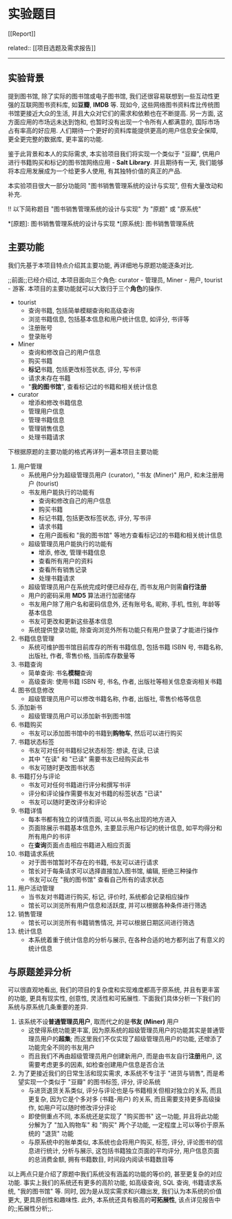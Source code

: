 # 实验题目

[[Report]]

related:: [[项目选题及需求报告]]

---

## 实验背景

提到图书馆, 除了实际的图书馆或电子图书馆, 我们还很容易联想到一些互动性更强的互联网图书资料库, 如**豆瓣**, **IMDB** 等. 现如今, 这些网络图书资料库比传统图书馆更接近大众的生活, 并且大众对它们的需求和依赖也在不断提高. 另一方面, 这方面应用的市场远未达到饱和, 也暂时没有出现一个令所有人都满意的, 国际市场占有率高的好应用. 人们期待一个更好的资料库能提供更高的用户信息安全保障, 更全更完整的数据库, 更丰富的功能.

鉴于此背景和本人的实际需求, 本实验项目我们将实现一个类似于 "豆瓣", 供用户进行书籍购买和标记的图书馆网络应用 - **Salt Library**. 并且期待有一天, 我们能够将本应用发展成为一个给更多人使用, 有其独特价值的真正的产品.

本实验项目很大一部分功能同 "图书销售管理系统的设计与实现", 但有大量改动和补充.

!! 以下简称题目 "图书销售管理系统的设计与实现" 为 "原题" 或 "原系统"

*[原题]: 图书销售管理系统的设计与实现
*[原系统]: 图书销售管理系统

## 主要功能

我们先基于本项目特点介绍其主要功能, 再详细地与原题功能逐条对比.

;;前面;;已经介绍过, 本项目面向三个角色: curator - 管理员, Miner - 用户, tourist - 游客. 本项目的主要功能就可以大致归于三个**角色**的操作.

* tourist
    * 查询书籍, 包括简单模糊查询和高级查询
    * 浏览书籍信息, 包括基本信息和用户统计信息, 如评分, 书评等
    * 注册账号
    * 登录账号
* Miner
    * 查询和修改自己的用户信息
    * 购买书籍
    * **标记**书籍, 包括更改标签状态, 评分, 写书评
    * 请求未存在书籍
    * "**我的图书馆**", 查看标记过的书籍和相关统计信息
* curator
    * 增添和修改书籍信息
    * 管理用户信息
    * 管理书籍信息
    * 管理销售信息
    * 处理书籍请求

下根据原题的主要功能的格式再详列一遍本项目主要功能

1. 用户管理
    * 系统用户分为超级管理员用户 (curator), "书友 (Miner)" 用户, 和未注册用户 (tourist)
    * 书友用户能执行的功能有
        * 查询和修改自己的用户信息
        * 购买书籍
        * 标记书籍, 包括更改标签状态, 评分, 写书评
        * 请求书籍
        * 在用户面板和 "我的图书馆" 等地方查看标记过的书籍和相关统计信息
    * 超级管理员用户能执行的功能有
        * 增添, 修改, 管理书籍信息
        * 查看所有用户的资料
        * 查看所有销售记录
        * 处理书籍请求
    * 超级管理员用户在系统完成时便已经存在, 而书友用户则需**自行注册**
    * 用户的密码采用 **MD5** 算法进行加密储存
    * 书友用户除了用户名和密码信息外, 还有账号名, 昵称, 手机, 性别, 年龄等基本信息
    * 书友可更改和更新这些基本信息
    * 系统提供登录功能, 除查询浏览外所有功能只有用户登录了才能进行操作
2. 书籍信息管理
    * 系统可维护图书馆目前库存的所有书籍信息, 包括书籍 ISBN 号, 书籍名称, 出版社, 作者, 零售价格, 当前库存数量等
3. 书籍查询
    * 简单查询: 书名**模糊**查询
    * 高级查询: 使用书籍 ISBN 号, 书名, 作者, 出版社等相关信息查询相关书籍
4. 图书信息修改
    * 超级管理员用户可以修改书籍名称, 作者, 出版社, 零售价格等信息
5. 添加新书
    * 超级管理员用户可以添加新书到图书馆
6. 书籍购买
    * 书友可以添加图书馆中的书籍到**购物车**, 然后可以进行购买
7. 书籍状态标签
    * 书友可对任何书籍标记状态标签: 想读, 在读, 已读
    * 其中 "在读" 和 "已读" 需要书友已经购买此书
    * 书友可随时更改图书状态
8. 书籍打分与评论
    * 书友可对任何书籍进行评分和撰写书评
    * 评分和评论操作需要书友对书籍的标签状态 "已读"
    * 书友可以随时更改评分和评论
9. 书籍详情
    * 每本书都有独立的详情页面, 可以从书名出现的地方进入
    * 页面除展示书籍基本信息外, 主要显示用户标记的统计信息, 如平均得分和所有用户的书评
    * 在**查询**页面点击相应书籍进入相应页面
10. 书籍请求系统
    * 对于图书馆暂时不存在的书籍, 书友可以进行请求
    * 馆长对于每条请求可以选择直接加入图书馆, 编辑, 拒绝三种操作
    * 书友可以在 "我的图书馆" 查看自己所有的请求状态
11. 用户活动管理
    * 当书友对书籍进行购买, 标记, 评价时, 系统都会记录相应操作
    * 馆长可以浏览所有用户信息和活跃度, 并可以根据各种条件进行筛选
12. 销售管理
    * 馆长可以浏览所有书籍销售情况, 并可以根据日期区间进行筛选
13. 统计信息
    * 本系统着重于统计信息的分析与展示, 在各种合适的地方都列出了有意义的统计信息

## 与原题差异分析

可以很直观地看出, 我们的项目的复杂度和实现难度都高于原系统, 并且有更丰富的功能, 更具有现实性, 创意性, 灵活性和可拓展性. 下面我们具体分析一下我们的系统与原系统几条重要的差异.

1. 该系统不设**普通管理员用户**, 取而代之的是**书友 (Miner)** 用户
    * 这使得系统功能更丰富, 因为原系统的超级管理员用户的功能其实是普通管理员用户的**超集**; 而这里我们不仅实现了超级管理员用户的功能, 还增添了功能完全不同的书友用户
    * 而且我们不再由超级管理员用户创建新用户, 而是由书友自行**注册**用户, 这需要考虑更多的因素, 如检查创建用户信息是否合法
2. 为了更接近我们的日常生活和现实需求, 本系统不专注于 "进货与销售", 而是希望实现一个类似于 "豆瓣" 的图书标签, 评分, 评论系统
    * 与进货退货关系类似, 评分与评论也是与书籍相关但相对独立的关系, 而且更复杂, 因为它是个多对多 (书籍-用户) 的关系, 而且需要支持更多高级操作, 如用户可以随时修改评分评论
    * 即使侧重点不同, 本系统还是实现了 "购买图书" 这一功能, 并且将此功能分解为了 "加入购物车" 和 "购买" 两个子功能, 一定程度上可以等价于原系统的 "退货" 功能
    * 与原系统中的账单类似, 本系统也会将用户购买, 标签, 评分, 评论图书的信息进行统计, 分析与展示, 这包括书籍独立页面的平均评分, 用户信息页面的总消费金额, 拥有书籍数目, 时间段内阅读书籍数目等

以上两点只是介绍了原题中我们系统没有涵盖的功能的等价的, 甚至更复杂的对应功能. 事实上我们的系统还有更多的高阶功能, 如高级查询, SQL 查询, 书籍请求系统, "我的图书馆" 等. 同时, 因为是从现实需求和兴趣出发, 我们认为本系统的价值更大, 更具原创性和趣味性. 此外, 本系统还具有极高的**可拓展性**, 该点详见报告中的;;拓展性分析;;.
